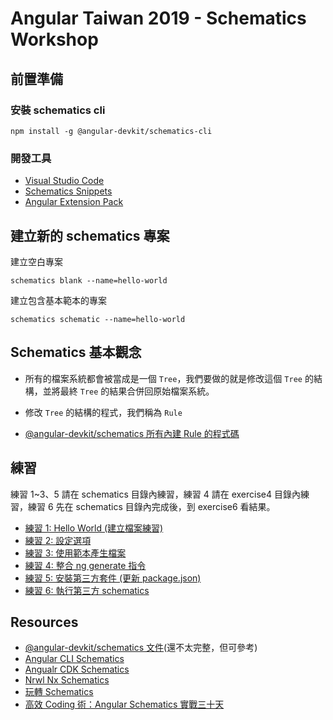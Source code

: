 # Angular Taiwan 2019 - Schematics Workshop

## 前置準備

### 安裝 schematics cli

```shell
npm install -g @angular-devkit/schematics-cli
```

### 開發工具

- [Visual Studio Code](https://code.visualstudio.com/)
- [Schematics Snippets](https://marketplace.visualstudio.com/items?itemName=MikeHuang.vscode-schematics-snippets)
- [Angular Extension Pack](https://marketplace.visualstudio.com/items?itemName=doggy8088.angular-extension-pack)

## 建立新的 schematics 專案

建立空白專案

```shell
schematics blank --name=hello-world
```

建立包含基本範本的專案

```shell
schematics schematic --name=hello-world
```

## Schematics 基本觀念

- 所有的檔案系統都會被當成是一個 `Tree`，我們要做的就是修改這個 `Tree` 的結構，並將最終 `Tree` 的結果合併回原始檔案系統。

- 修改 `Tree` 的結構的程式，我們稱為 `Rule`

- [@angular-devkit/schematics 所有內建 Rule 的程式碼](https://github.com/angular/angular-devkit-schematics-builds/tree/master/src/rules)

## 練習

練習 1~3、5 請在 schematics 目錄內練習，練習 4 請在 exercise4 目錄內練習，練習 6 先在 schematics 目錄內完成後，到 exercise6 看結果。

- [練習 1: Hello World (建立檔案練習)](schematics/src/hello-world/README.md)
- [練習 2: 設定選項](schematics/src/exercise-2/README.md)
- [練習 3: 使用範本產生檔案](schematics/src/exercise-3/README.md)
- [練習 4: 整合 ng generate 指令](exercise4/README.md)
- [練習 5: 安裝第三方套件 (更新 package.json)](schematics/src/exercise-5/README.md)
- [練習 6: 執行第三方 schematics](schematics/src/exercise-6/README.md)

## Resources

- [@angular-devkit/schematics 文件](https://github.com/angular/angular-devkit-schematics-builds)(還不太完整，但可參考)
- [Angular CLI Schematics](https://github.com/angular/angular-cli/tree/master/packages/schematics/angular)
- [Angualr CDK Schematics](https://github.com/angular/components/tree/master/src/cdk/schematics)
- [Nrwl Nx Schematics](https://github.com/nrwl/nx/tree/master/packages)
- [玩轉 Schematics](https://www.slideshare.net/ssuser35b57e/playing-schematics-modern-web-2018)
- [高效 Coding 術：Angular Schematics 實戰三十天](https://ithelp.ithome.com.tw/users/20090728/ironman/2149)
